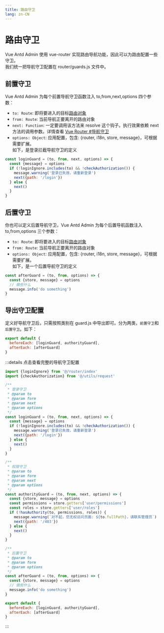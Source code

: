 ```yaml
---
title: 路由守卫
lang: zn-CN
---
```

# 路由守卫
Vue Antd Admin 使用 vue-router 实现路由导航功能，因此可以为路由配置一些守卫。  
我们统一把导航守卫配置在 router/guards.js 文件中。

## 前置守卫
Vue Antd Admin 为每个前置导航守卫函数注入 to,from,next,options 四个参数：
* `to: Route`: 即将要进入的目标[路由对象](https://router.vuejs.org/zh/api/#%E8%B7%AF%E7%94%B1%E5%AF%B9%E8%B1%A1)
* `from: Route`: 当前导航正要离开的路由对象
* `next: Function`: 一定要调用该方法来 resolve 这个钩子。执行效果依赖 next 方法的调用参数。详情查看 [Vue Router #导航守卫](https://router.vuejs.org/zh/guide/advanced/navigation-guards.html)
* `options: Object`: 应用配置，包含: {router, i18n, store, message}，可根据需要扩展。  
如下，是登录拦截导航守卫的定义
```js
const loginGuard = (to, from, next, options) => {
  const {message} = options
  if (!loginIgnore.includes(to) && !checkAuthorization()) {
    message.warning('登录已失效，请重新登录')
    next({path: '/login'})
  } else {
    next()
  }
}
```

## 后置守卫
你也可以定义后置导航守卫，Vue Antd Admin 为每个后置导航函数注入 to,from,options 三个参数：
* `to: Route`: 即将要进入的目标[路由对象](https://router.vuejs.org/zh/api/#%E8%B7%AF%E7%94%B1%E5%AF%B9%E8%B1%A1)
* `from: Route`: 当前导航正要离开的路由对象
* `options: Object`: 应用配置，包含: {router, i18n, store, message}，可根据需要扩展。  
如下，是一个后置导航守卫的定义
```js
const afterGuard = (to, from, options) => {
  const {store, message} = options
  // 做些什么
  message.info('do something')
}
```

## 导出守卫配置
定义好导航守卫后，只需按照类别在 guard.js 中导出即可。分为两类，`前置守卫`和`后置守卫`。如下：
```js
export default {
  beforeEach: [loginGuard, authorityGuard],
  afterEach: [afterGuard]
}
```

:::details 点击查看完整的导航守卫配置
```js
import {loginIgnore} from '@/router/index'
import {checkAuthorization} from '@/utils/request'

/**
 * 登录守卫
 * @param to
 * @param form
 * @param next
 * @param options
 */
const loginGuard = (to, from, next, options) => {
  const {message} = options
  if (!loginIgnore.includes(to) && !checkAuthorization()) {
    message.warning('登录已失效，请重新登录')
    next({path: '/login'})
  } else {
    next()
  }
}

/**
 * 权限守卫
 * @param to
 * @param form
 * @param next
 * @param options
 */
const authorityGuard = (to, from, next, options) => {
  const {store, message} = options
  const permissions = store.getters['user/permissions']
  const roles = store.getters['user/roles']
  if (!hasAuthority(to, permissions, roles)) {
    message.warning(`对不起，您无权访问页面: ${to.fullPath}，请联系管理员`)
    next({path: '/403'})
  } else {
    next()
  }
}

/**
 * 后置守卫
 * @param to
 * @param form
 * @param options
 */
const afterGuard = (to, from, options) => {
  const {store, message} = options
  // 做些什么
  message.info('do something')
}

export default {
  beforeEach: [loginGuard, authorityGuard],
  afterEach: [afterGuard]
}
```
:::
